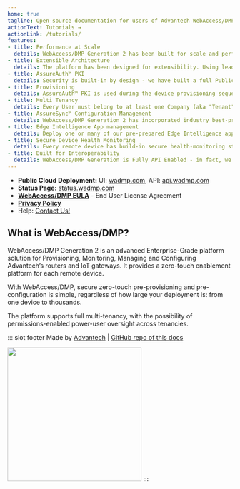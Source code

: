 ```yaml
---
home: true
tagline: Open-source documentation for users of Advantech WebAccess/DMP software
actionText: Tutorials →
actionLink: /tutorials/
features:
- title: Performance at Scale
  details: WebAccess/DMP Generation 2 has been built for scale and performance. The backend service architecture includes high-availability broker clusters, with load-balancing and elastic scale enablement. Rest assured that your needs will be met, as you grow and scale your business.
- title: Extensible Architecture
  details: The platform has been designed for extensibility. Using leading-edge micro-services enabled architectural best practices, together with leading-edge elastic scale technologies, load balancing and brokerage services, the platform will scale-out as necessary. The user-interface is built on our publicly available API, via our publicly available API Gateway, which enables real-time extensibility to available functionality, and the ability to integrate functionality with your existing services and infrastructure seamlessly - plug in, build-out.
- title: AssureAuth™ PKI
  details: Security is built-in by design - we have built a full Public Key Infrastructure (PKI) stack into the product suite - your connected devices are securely provisioned, certified and authenticated. -- Provisioning -- AssureAuth™ PKI is used during the device provisioning sequence. Both device and server must mutually authenticate, using Advantech’s Certificate Authority as the root of trust. Once successfully provisioned via a successful bootstrapping sequence, the devices will automatically connect with the platform.
- title: Provisioning
  details: AssureAuth™ PKI is used during the device provisioning sequence. Both device and server must mutually authenticate, using Advantech’s Certificate Authority as the root of trust.  Once successfully provisioned via a successful bootstrapping sequence, the devices will automatically connect with the platform.
- title: Multi Tenancy
  details: Every User must belong to at least one Company (aka "Tenant"). Every User may belong to one or more Companies (aka "Tenancies").  Every Company has at least one “CompanyAdmin” User, who decides on how to grant user-permissions (aka "Authorisation"). For each User, and for each Company that User belongs to, unique user permissions may be granted.   
- title: AssureSync™ Configuration Management
  details: WebAccess/DMP Generation 2 has incorporated industry best-practice Digital Twin Device Model concepts and combined them with real-time user-interface configuration status indicators.  It is possible to granularly configure every possible configuration item on every device, as a Desired State.  Every device will report its actual configuration, for every configuration item, which will be stored as a Reported State.  Our AssureSync™ Configuration Management engine will detect differences between Desired and Reported states, and automatically reconcile differences. 
- title: Edge Intelligence App management
  details: Deploy one or many of our pre-prepared Edge Intelligence applications (aka “Router Apps”) directly from WebAccess/DMP, to one or many of your remote devices. Manage the Apps and versions you deploy - you can “pin” a specific App version, for each of your selected devices, as a Desired State, and you can manage the configuration settings for each App, for each device it’s deployed onto. Use the device’s SDK to build your own Edge Intelligence Apps, then use the WebAccess/DMP API to publish and deploy your own Apps, at scale - WebAccess/DMP enables you to build your own required platform-side user-interface automatically. Any Apps that you create yourself will be managed through our AssureSync™ configuration management engine, just like our native Apps. 
- title: Secure Device Health Monitoring
  details: Every remote device has build-in secure health-monitoring status indicators, that are reported to WebAccess/DMP, and stored in a Time-Series database - by default you get a minimum of 3-months history data, which you can zoom-in on and analyse at will, in real-time. Location Monitoring is also available, and can be enabled to show you precise GPS based geographic-location for each of your remote devices. 
- title: Built for Interoperability
  details: WebAccess/DMP Generation is Fully API Enabled - in fact, we built our entire user-interface application using the publicly-available secure REST based API, via our publicly available API gateway, which you can find at https //api.wadmp.com/ This means that you have the power of interoperability with your existing infrastructure - integrate the available services that we provide with the services you wish to observe or consume. 
---
```


* **Public Cloud Deployment:**  UI: [wadmp.com](https://wadmp.com), API: [api.wadmp.com](https://api.wadmp.com)
* **Status Page:** [status.wadmp.com](https://status.wadmp.com) 
* [**WebAccess/DMP EULA**](/eula.html) - End User License Agreement
* [**Privacy Policy**](/privacy-policy.html)
* Help: [Contact Us!](/contact/)  

## What is WebAccess/DMP?

WebAccess/DMP Generation 2 is an advanced Enterprise-Grade platform solution for Provisioning, Monitoring, Managing and Configuring Advantech’s routers and IoT gateways.  It provides a zero-touch enablement platform for each remote device. 

With WebAccess/DMP, secure zero-touch pre-provisioning and pre-configuration is simple, regardless of how large your deployment is: from one device to thousands. 

The platform supports full multi-tenancy, with the possibility of permissions-enabled power-user oversight across tenancies. 


::: slot footer
Made by [Advantech](https://icr.advantech.cz) | [GitHub repo of this docs](https://github.com/wadmp/wadmp.github.io)

<img src="/assets/img/advantech.png" width="300">
:::



